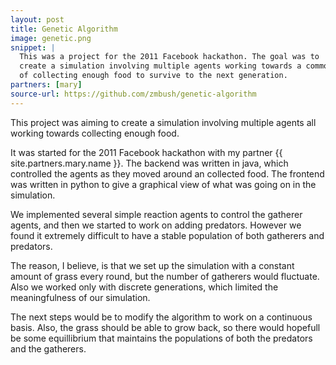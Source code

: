 ```yaml
---
layout: post
title: Genetic Algorithm
image: genetic.png
snippet: |
  This was a project for the 2011 Facebook hackathon. The goal was to
  create a simulation involving multiple agents working towards a common goal
  of collecting enough food to survive to the next generation. 
partners: [mary]
source-url: https://github.com/zmbush/genetic-algorithm 
---
```

This project was aiming to create a simulation involving multiple agents all
working towards collecting enough food. 

It was started for the 2011 Facebook hackathon with my partner 
{{ site.partners.mary.name }}. The backend was written in java, which
controlled the agents as they moved around an collected food. The frontend was
written in python to give a graphical view of what was going on in the
simulation. 

We implemented several simple reaction agents to control the gatherer agents,
and then we started to work on adding predators. However we found it extremely
difficult to have a stable population of both gatherers and predators.

The reason, I believe, is that we set up the simulation with a constant amount
of grass every round, but the number of gatherers would fluctuate. Also we
worked only with discrete generations, which limited the meaningfulness of our
simulation. 

The next steps would be to modify the algorithm to work on a continuous basis.
Also, the grass should be able to grow back, so there would hopefull be some
equillibrium that maintains the populations of both the predators and the
gatherers. 
